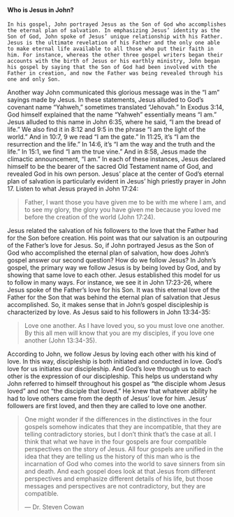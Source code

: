 #### Who is Jesus in John?

	In his gospel, John portrayed Jesus as the Son of God who accomplishes the eternal plan of salvation. In emphasizing Jesus’ identity as the Son of God, John spoke of Jesus’ unique relationship with his Father. Jesus is the ultimate revelation of his Father and the only one able to make eternal life available to all those who put their faith in him. For instance, whereas the other three gospel writers began their accounts with the birth of Jesus or his earthly ministry, John began his gospel by saying that the Son of God had been involved with the Father in creation, and now the Father was being revealed through his one and only Son.
Another way John communicated this glorious message was in the “I am” sayings made by Jesus. In these statements, Jesus alluded to God’s covenant name “Yahweh,” sometimes translated “Jehovah.” In Exodus 3:14, God himself explained that the name “Yahweh” essentially means “I am.” Jesus alluded to this name in John 6:35, where he said, “I am the bread of life.” We also find it in 8:12 and 9:5 in the phrase “I am the light of the world.” And in 10:7, 9 we read “I am the gate.” In 11:25, it’s “I am the resurrection and the life.” In 14:6, it’s “I am the way and the truth and the life.” In 15:1, we find “I am the true vine.” And in 8:58, Jesus made the climactic announcement, “I am.” In each of these instances, Jesus declared himself to be the bearer of the sacred Old Testament name of God, and revealed God in his own person. 
Jesus’ place at the center of God’s eternal plan of salvation is particularly evident in Jesus’ high priestly prayer in John 17. 
Listen to what Jesus prayed in John 17:24:

> Father, I want those you have given me to be with me where I am, and to see my glory, the glory you have given me because you loved me before the creation of the world (John 17:24).

Jesus related the salvation of his followers to the love that the Father had for the Son before creation. His point was that our salvation is an outpouring of the Father’s love for Jesus.
	So, if John portrayed Jesus as the Son of God who accomplished the eternal plan of salvation, how does John’s gospel answer our second question? How do we follow Jesus?
	In John’s gospel, the primary way we follow Jesus is by being loved by God, and by showing that same love to each other. Jesus established this model for us to follow in many ways. For instance, we see it in John 17:23-26, where Jesus spoke of the Father’s love for his Son. It was this eternal love of the Father for the Son that was behind the eternal plan of salvation that Jesus accomplished. So, it makes sense that in John’s gospel discipleship is characterized by love. As Jesus said to his followers in John 13:34-35:

> Love one another. As I have loved you, so you must love one another. By this all men will know that you are my disciples, if you love one another (John 13:34-35).

According to John, we follow Jesus by loving each other with his kind of love.
	In this way, discipleship is both initiated and conducted in love. God’s love for us initiates our discipleship. And God’s love through us to each other is the expression of our discipleship. This helps us understand why John referred to himself throughout his gospel as “the disciple whom Jesus loved” and not “the disciple that loved.” He knew that whatever ability he had to love others came from the depth of Jesus’ love for him. Jesus’ followers are first loved, and then they are called to love one another. 

> One might wonder if the differences in the distinctives in the four gospels somehow indicates that they are incompatible, that they are telling contradictory stories, but I don’t think that’s the case at all. I think that what we have in the four gospels are four compatible perspectives on the story of Jesus. All four gospels are unified in the idea that they are telling us the history of this man who is the incarnation of God who comes into the world to save sinners from sin and death. And each gospel does look at that Jesus from different perspectives and emphasize different details of his life, but those messages and perspectives are not contradictory, but they are compatible.
> 
> — Dr. Steven Cowan
